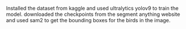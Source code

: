 Installed the dataset from kaggle and used ultralytics yolov9 to train the model.
downloaded the checkpoints from the segment anything website and used sam2 to get the bounding boxes for the birds in the image.
